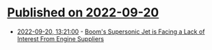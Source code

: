 # [Published on 2022-09-20](index.md)

* [2022-09-20, 13:21:00](https://soylentnews.org/article.pl?sid=22/09/19/1839227&from=rss) - [Boom's Supersonic Jet is Facing a Lack of Interest From Engine Suppliers](https://soylentnews.org/article.pl?sid=22/09/19/1839227&from=rss)

